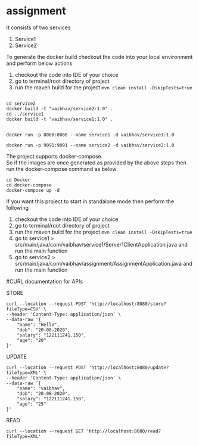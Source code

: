 # assignment
It consists of two services 
1. Service1 
2. Service2


To generate the docker build checkout the code into your local environment and perform below actions

1. checkout the code into IDE of your choice
2. go to terminal/root directory of project
3. run the maven build for the project
   `` mvn clean install -DskipTests=true ``
```

cd service2
docker build -t "vaibhav/service2:1.0" .
cd ../service1
docker build -t "vaibhav/service1:1.0" .


docker run -p 8080:8080 --name service1 -d vaibhav/service1:1.0

docker run -p 9091:9091 --name service2 -d vaibhav/service2:1.0
```

The project supports docker-compose.  
So if the images are once generated as provided by the above steps then run the docker-compose command as below

```
cd Docker
cd docker-compose
docker-compose up -d
```


If you want this project to start in standalone mode then perform the following

1. checkout the code into IDE of your choice
2. go to terminal/root directory of project 
3. run the maven build for the project
    `` mvn clean install -DskipTests=true ``
4. go to service1 > src/main/java/com/vaibhav/service1/Server1ClientApplication.java and run the main function
5. go to service2 > src/main/java/com/vaibhav/assignment/AssignmentApplication.java and run the main function



#CURL documentation for APIs

STORE 
```
curl --location --request POST 'http://localhost:8080/store?fileType=CSV' \
--header 'Content-Type: application/json' \
--data-raw '{
    "name": "Hello",
    "dob": "20-08-2020",
    "salary": "122111241.150",
    "age": "20"
}'
```
UPDATE
```
curl --location --request POST 'http://localhost:8080/update?fileType=XML' \
--header 'Content-Type: application/json' \
--data-raw '{
    "name": "vaibhav",
    "dob": "20-08-2020",
    "salary": "122111241.150",
    "age": "25"
}'
```
READ
```
curl --location --request GET 'http://localhost:8080/read?fileType=XML'
```
